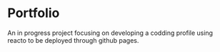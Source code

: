 # Portfolio

An in progress project focusing on developing a codding profile using reacto to be deployed through github pages.
